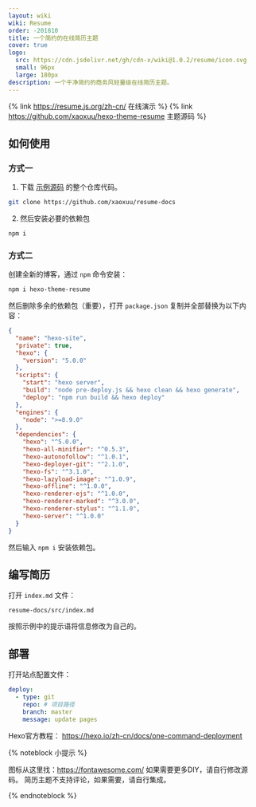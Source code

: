 ```yaml
---
layout: wiki
wiki: Resume
order: -201810
title: 一个简约的在线简历主题
cover: true
logo:
  src: https://cdn.jsdelivr.net/gh/cdn-x/wiki@1.0.2/resume/icon.svg
  small: 96px
  large: 180px
description: 一个干净简约的商务风轻量级在线简历主题。
---
```


{% link https://resume.js.org/zh-cn/ 在线演示 %}
{% link https://github.com/xaoxuu/hexo-theme-resume 主题源码 %}

<!-- more -->

## 如何使用

### 方式一

1. 下载 [示例源码](https://github.com/xaoxuu/resume-docs) 的整个仓库代码。
```sh
git clone https://github.com/xaoxuu/resume-docs
```

2. 然后安装必要的依赖包
```sh
npm i
```


### 方式二

创建全新的博客，通过 `npm` 命令安装：

```bash
npm i hexo-theme-resume
```

然后删除多余的依赖包（重要），打开 `package.json` 复制并全部替换为以下内容：

```json
{
  "name": "hexo-site",
  "private": true,
  "hexo": {
    "version": "5.0.0"
  },
  "scripts": {
    "start": "hexo server",
    "build": "node pre-deploy.js && hexo clean && hexo generate",
    "deploy": "npm run build && hexo deploy"
  },
  "engines": {
    "node": ">=8.9.0"
  },
  "dependencies": {
    "hexo": "^5.0.0",
    "hexo-all-minifier": "^0.5.3",
    "hexo-autonofollow": "^1.0.1",
    "hexo-deployer-git": "^2.1.0",
    "hexo-fs": "^3.1.0",
    "hexo-lazyload-image": "^1.0.9",
    "hexo-offline": "^1.0.0",
    "hexo-renderer-ejs": "^1.0.0",
    "hexo-renderer-marked": "^3.0.0",
    "hexo-renderer-stylus": "^1.1.0",
    "hexo-server": "^1.0.0"
  }
}
```

然后输入 `npm i` 安装依赖包。


## 编写简历

打开 `index.md` 文件：
```
resume-docs/src/index.md
```

按照示例中的提示语将信息修改为自己的。

## 部署

打开站点配置文件：
```yaml resume-docs/_config.yaml
deploy:
  - type: git
    repo: # 项目路径
    branch: master
    message: update pages
```

Hexo官方教程： https://hexo.io/zh-cn/docs/one-command-deployment

{% noteblock 小提示 %}

图标从这里找：https://fontawesome.com/
如果需要更多DIY，请自行修改源码。
简历主题不支持评论，如果需要，请自行集成。

{% endnoteblock %}
